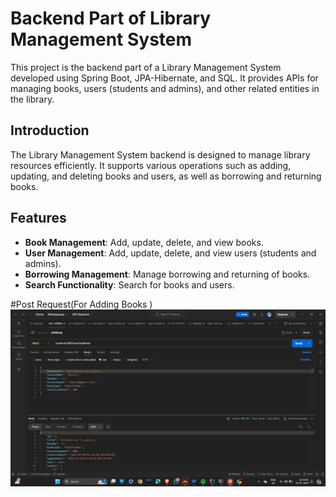 # Backend Part of Library Management System

This project is the backend part of a Library Management System developed using Spring Boot, JPA-Hibernate, and SQL. It provides APIs for managing books, users (students and admins), and other related entities in the library.


## Introduction
The Library Management System backend is designed to manage library resources efficiently. It supports various operations such as adding, updating, and deleting books and users, as well as borrowing and returning books.

## Features
- **Book Management**: Add, update, delete, and view books.
- **User Management**: Add, update, delete, and view users (students and admins).
- **Borrowing Management**: Manage borrowing and returning of books.
- **Search Functionality**: Search for books and users.

#Post Request(For Adding Books )
  ![Alt text](https://raw.githubusercontent.com/DevPatel7111/Library-Mangment-System-/master/Postman%20Library%20mnag/addbook%20.png)
